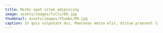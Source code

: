 ```yaml
---
title: Morbi eget vitae adipiscing
image: assets/images/fulls/09.jpg
thumbnail: assets/images/thumbs/09.jpg
caption: In quis vulputate dui. Maecenas metus elit, dictum praesent lacinia lacus.
---
```

